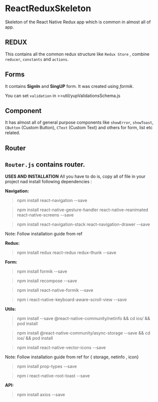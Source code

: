 # ReactReduxSkeleton

Skeleton of the React Native Redux app which is common in almost all of app.

**REDUX**
---
This contains all the common redux structure like `Redux Store` , combine `reducer`, `constants` and `actions`. 

**Forms**
---
It contains **SignIn** and **SingUP** form. It was created using _formik_. 

You can set `validation` in >>util/yupValidationsSchema.js

**Component**
---
It has almost all of general purpose components like `showError`, `showToast`, `CButton` (Custom Button), `CText` (Custom Text) and others for form, list etc related.

**Router**
---
`Router.js` contains router.
---

**USES AND INSTALLATION**
All you have to do is, copy all of file in your project nad install following dependencies :

**Navigation:**
>npm install react-navigation --save   

>npm install react-native-gesture-handler react-native-reanimated react-native-screens   --save   

>npm install react-navigation-stack react-navigation-drawer --save

Note: Follow installation guide from ref

**Redux:**
>npm install redux react-redux redux-thunk --save

**Form:** 
>npm install formik --save   

>npm install recompose --save   

>npm install react-native-formik --save  

>npm i react-native-keyboard-aware-scroll-view --save

**Utils:**
>npm install --save @react-native-community/netinfo && cd ios/ && pod install   

>npm install @react-native-community/async-storage --save && cd ios/ && pod install   

>npm install react-native-vector-icons --save   


Note: Follow installation guide from ref for { storage, netinfo , icon}

>npm install prop-types --save  

>npm i react-native-root-toast --save   


**API:**
>npm install axios --save